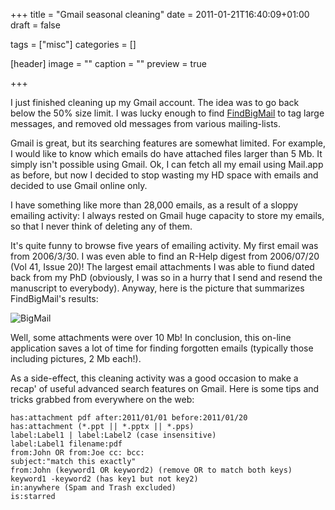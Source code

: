 +++
title = "Gmail seasonal cleaning"
date = 2011-01-21T16:40:09+01:00
draft = false

tags = ["misc"]
categories = []

[header]
image = ""
caption = ""
preview = true

+++

I just finished cleaning up my Gmail account. The idea was to go back below the 50% size limit. I was lucky enough to find [FindBigMail](http://www.findbigmail.com/) to tag large messages, and removed old messages from various mailing-lists.

Gmail is great, but its searching features are somewhat limited. For example, I would like to know which emails do have attached files larger than 5 Mb. It simply isn't possible using Gmail. Ok, I can fetch all my email using Mail.app as before, but now I decided to stop wasting my HD space with emails and decided to use Gmail online only.

I have something like more than 28,000 emails, as a result of a sloppy emailing activity: I always rested on Gmail huge capacity to store my emails, so that I never think of deleting any of them.

It's quite funny to browse five years of emailing activity. My first email was from 2006/3/30. I was even able to find an R-Help digest from 2006/07/20 (Vol 41, Issue 20)! The largest email attachments I was able to fiund dated back from my PhD (obviously, I was so in a hurry that I send and resend the manuscript to everybody). Anyway, here is the picture that summarizes FindBigMail's results:

![BigMail](/img/20110121135900.png)

Well, some attachments were over 10 Mb! In conclusion, this on-line application saves a lot of time for finding forgotten emails (typically those including pictures, 2 Mb each!).

As a side-effect, this cleaning activity was a good occasion to make a recap' of useful advanced search features on Gmail. Here is some tips and tricks grabbed from everywhere on the web:

```
has:attachment pdf after:2011/01/01 before:2011/01/20
has:attachment (*.ppt || *.pptx || *.pps)
label:Label1 | label:Label2 (case insensitive)
label:Label1 filename:pdf
from:John OR from:Joe cc: bcc:
subject:"match this exactly"
from:John (keyword1 OR keyword2) (remove OR to match both keys)
keyword1 -keyword2 (has key1 but not key2)
in:anywhere (Spam and Trash excluded)
is:starred
```
